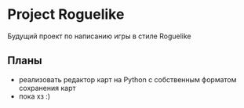 # Project Roguelike
Будущий проект по написанию игры в стиле Roguelike

## Планы
* реализовать редактор карт на Python с собственным форматом сохранения карт
* пока хз :)
